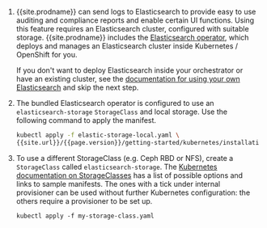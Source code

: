 1. {{site.prodname}} can send logs to Elasticsearch to provide easy to use auditing and compliance
   reports and enable certain UI functions.  Using this feature requires an Elasticsearch cluster, configured with suitable storage.
   {{site.prodname}} includes the [Elasticsearch operator](https://github.com/upmc-enterprises/elasticsearch-operator),
   which deploys and manages an Elasticsearch cluster inside Kubernetes / OpenShift for you.

   If you don't want to deploy Elasticsearch inside your orchestrator or have an existing cluster,
   see the [documentation for using your own Elasticsearch]({{site.url}}/{{page.version}}/usage/logs/byo-elastic) and skip the next step.

1. The bundled Elasticsearch operator is configured to use an `elasticsearch-storage` `StorageClass` and local storage.
   Use the following command to apply the manifest.

   ```bash
   kubectl apply -f elastic-storage-local.yaml \
   {{site.url}}/{{page.version}}/getting-started/kubernetes/installation/hosted/cnx/1.7/elastic-storage-local.yaml
   ```

1. To use a different StorageClass (e.g. Ceph RBD or NFS), create a `StorageClass` called `elasticsearch-storage`.
   The [Kubernetes documentation on StorageClasses](https://kubernetes.io/docs/concepts/storage/storage-classes/#provisioner)
   has a list of possible options and links to sample manifests.  The
   ones with a tick under internal provisioner can be used without further
   Kubernetes configuration: the others require a provisioner to be set up.

   ```
   kubectl apply -f my-storage-class.yaml
   ```
